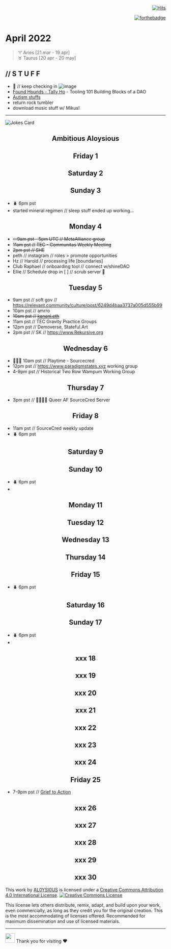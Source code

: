 <div align="right">
  
[![Hits](https://hits.seeyoufarm.com/api/count/incr/badge.svg?url=https%3A%2F%2Fgithub.com%2FUnderground-Railroad%2FmagnificentMammals%2Fblob%2Fmain%2Fdoings%2F4-21.md.md&count_bg=%23F432D8&title_bg=%23555555&icon=macys.svg&icon_color=%23F432D8&title=hits&edge_flat=false)](https://hits.seeyoufarm.com)
 
  [![forthebadge](https://forthebadge.com/images/badges/powered-by-black-magic.svg)](https://forthebadge.com)
  
  
 </div>
 
# April 2022
> ♈ Aries [21 mar - 19 apr] <br>
> ♉ Taurus [20 apr - 20 may]

## // S T U F F
- 🐻 // keep checking in
![image](https://user-images.githubusercontent.com/75811965/161712446-5247dbc4-e380-418b-9f66-97836f123452.png)
- [Found Hounds - Tally Ho](https://zippy-ambert-fd0.notion.site/Found-Hounds-w-Tally-Ho-72536745e4fc4f68bf2d5964bfdcfa59) - Tooling 101 Building Blocks of a DAO
- [Autism stuffs](https://docs.google.com/document/d/e/2PACX-1vTJ2u9-1zLTPMb7DMMaxLOn52Tb-_7bVSv4V4RNz62aA4rOe8r-CPJIsA__4nrdpS1m9Cr61WDjSz7p/pub?fbclid=IwAR1UllwBgViIj3fO2S3d6obGiFLRYb5YOGgDf5u9lJYdXhpnQN0H3NAdjJU)
- return rock tumbler
- download music stuff w/ Mikus!

---


![Jokes Card](https://readme-jokes.vercel.app/api)

<h2 align="center">Ambitious Aloysious</h2>

<h2 align="center"> Friday 1 </h2>
<h2 align="center"> Saturday 2 </h2>
<h2 align="center"> Sunday 3 </h2>

- 🪲 6pm pst 
- started mineral regimen // sleep stuff ended up working...

<h2 align="center"> Monday 4 </h2>

- 💤~~9am pst - 5pm UTC // MetaAlliance group~~<br>
- ~~11am pst // TEC - Communitas Weekly Meeting~~<br>
- ~~2pm pst // SHE~~<br>
- peth // instagram // roles > promote opportunities
- Hz // Harold // processing life [boundaries]
- Club Raphael // onboarding tool // connect w/shineDAO
- Ellie // Schedule drop in [ ] // scrub server 🔭

<h2 align="center"> Tuesday 5 </h2>

- 9am pst // soft gov // https://relevant.community/culture/post/6249d4baa3737a005d555b99
- 10am pst // amrro<br>
- ~~10am pst // [kanani.eth](https://github.com/Underground-Railroad/magnificentMammals/blob/main/magnificentMammals/rayKanani.md)~~<br>
- 11am pst // TEC Gravity Practice Groups <br>
- 12pm pst // Demoverse, Stateful.Art
- 2pm pst // SK // https://www.Rekursive.org 

<h2 align="center"> Wednesday 6 </h2>

- 🤹🏾‍♂️ 10am pst // Playtime - Sourcecred <br>
- 12pm pst // https://www.paradigmstates.xyz working group<br>
- 4-9pm pst // Historical Two Row Wampum Working Group<br>

<h2 align="center"> Thursday 7 </h2>

- 3pm pst // 🏳️‍⚧️🏳️‍🌈 Queer AF SourceCred Server<br>

<h2 align="center"> Friday 8 </h2>

- 11am pst // SourceCred weekly update<br>
- 🪲 6pm pst 

<h2 align="center"> Saturday 9 </h2>
<h2 align="center"> Sunday 10 </h2>

- 🪲 6pm pst 
- 
<h2 align="center"> Monday 11 </h2>
<h2 align="center"> Tuesday 12 </h2>
<h2 align="center"> Wednesday 13 </h2>
<h2 align="center"> Thursday 14 </h2>
<h2 align="center"> Friday 15 </h2>

- 🪲 6pm pst 

<h2 align="center"> Saturday 16 </h2>
<h2 align="center"> Sunday 17 </h2>

- 🪲 6pm pst 
- 
<h2 align="center"> xxx 18 </h2>
<h2 align="center"> xxx 19 </h2>
<h2 align="center"> xxx 20 </h2>
<h2 align="center"> xxx 21 </h2>
<h2 align="center"> xxx 22 </h2>
<h2 align="center"> xxx 23 </h2>
<h2 align="center"> xxx 24 </h2>

<h2 align="center"> Friday 25 </h2>

- 7-9pm pst // [Grief to Action](https://www.gofundme.com/f/ax8zp-grief-to-action?fbclid=IwAR2Xd11uZcW-FAhYbQNYi4_R5nuYR4Ugc7AJSNqoVbfaiiAFZ3i408_lZvI)

<h2 align="center"> xxx 26 </h2>
<h2 align="center"> xxx 27 </h2>
<h2 align="center"> xxx 28 </h2>
<h2 align="center"> xxx 29 </h2>
<h2 align="center"> xxx 30 </h2>

This work by <a xmlns:cc="http://creativecommons.org/ns#" href="https://github.com/AL0YSI0US/" property="cc:attributionName" rel="cc:attributionURL">AL0YSI0US</a> is licensed under a <a rel="license" href="http://creativecommons.org/licenses/by/4.0/">Creative Commons Attribution 4.0 International License</a>. <a rel="license" href="http://creativecommons.org/licenses/by/4.0/"><img alt="Creative Commons License" style="border-width:0" src="https://i.creativecommons.org/l/by/4.0/88x31.png" /></a><br />

This license lets others distribute, remix, adapt, and build upon your work, even commercially, as long as they credit you for the original creation. This is the most accommodating of licenses offered. Recommended for maximum dissemination and use of licensed materials.


---

<img src="https://raw.githubusercontent.com/MartinHeinz/MartinHeinz/master/wave.gif" width="30px"> Thank you for visiting ❤️

